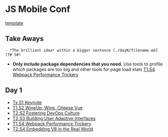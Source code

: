 # JS Mobile Conf

[template](./template.md)

## Take Aways

`- *The brilliant idea* within a bigger sentence [./dayN/filename.md](T# S#)`

- **Only include package dependencies that you need.** Use tools to profile which packages are too big and other tools for page load stats [T1.S4 Webpack Performance Trickery](./day1/Webpack%20Performance%20Trickery.md)

## Day 1

- [Tx.S1 Keynote](./day1/keynote.md)
- [T1.S2 WineUp: Wine, Cheese Vue](./day1/wineup.md)
- [T2.S2 Fostering DevOps Culture](./day1/Fostering%20DevOps%20Culture.md)
- [T2.S3 Building User Adaptive Interfaces](./day1/Building%20User%20Adaptive%20Interfaces.md)
- [T1.S4 Webpack Performance Trickery](./day1/Webpack%20Performance%20Trickery.md)
- [T2.S4 Embedding V8 in the Real World](./day1/Embedding%20V8%20in%20the%20Real%20World.md)
